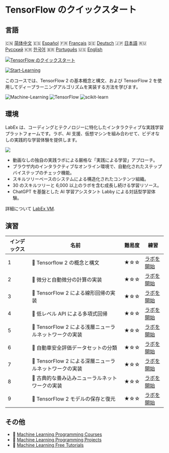 # TensorFlow のクイックスタート

## 言語

🇨🇳 [简体中文](README_zh.md) 🇪🇸 [Español](README_es.md) 🇫🇷 [Français](README_fr.md) 🇩🇪 [Deutsch](README_de.md) 🇯🇵 [日本語](README_ja.md) 🇷🇺 [Русский](README_ru.md) 🇰🇷 [한국어](README_ko.md) 🇧🇷 [Português](README_pt.md) 🇺🇸 [English](README.md) 

[![TensorFlow のクイックスタート](https://cover-creator.labex.io/quick-start-with-tensorflow.png?lang=ja)](https://labex.io/ja/courses/quick-start-with-tensorflow)

[![Start-Learning](https://img.shields.io/badge/Start-Learning-whitesmoke?style=for-the-badge)](https://labex.io/ja/courses/quick-start-with-tensorflow)

このコースでは、TensorFlow 2 の基本概念と構文、および TensorFlow 2 を使用してディープラーニングアルゴリズムを実装する方法を学びます。

![Machine-Learning](https://img.shields.io/badge/Machine-Learning-whitesmoke?style=for-the-badge&logo=machine-learning)
![TensorFlow](https://img.shields.io/badge/TensorFlow-whitesmoke?style=for-the-badge&logo=tensorflow)
![scikit-learn](https://img.shields.io/badge/scikit-learn-whitesmoke?style=for-the-badge&logo=scikit-learn)


## 環境

LabEx は、コーディングとテクノロジーに特化したインタラクティブな実践学習プラットフォームです。ラボ、AI 支援、仮想マシンを組み合わせて、ビデオなしの実践的な学習体験を提供します。

![](https://tutorial-screenshot.getvm.io/images/vm-1725247253.png)

- 動画なしの独自の実践ラボによる厳格な「実践による学習」アプローチ。
- ブラウザ内のインタラクティブなオンライン環境で、自動化されたステップバイステップのチェック機能。
- スキルツリーベースのシステムによる構造化されたコンテンツ組織。
- 30 のスキルツリーと 6,000 以上のラボを含む成長し続ける学習リソース。
- ChatGPT を基盤とした AI 学習アシスタント Labby による対話型学習体験。

詳細について [LabEx VM](https://support.labex.io/using-labex/virtual-machine).

## 演習

|   インデックス | 名前                                                   | 難易度   | 練習                                                                                                                                         |
|----------------|--------------------------------------------------------|----------|----------------------------------------------------------------------------------------------------------------------------------------------|
|              1 | 📖 Tensorflow 2 の概念と構文                           | ★☆☆      | <a target='_blank' href='https://labex.io/ja/labs/ml-concepts-and-syntax-of-tensorflow-2-20758'>ラボを開始</a>                               |
|              2 | 📖 微分と自動微分の計算の実装                          | ★☆☆      | <a target='_blank' href='https://labex.io/ja/labs/ml-implementation-of-computing-derivative-and-automatic-differential-20785'>ラボを開始</a> |
|              3 | 📖 TensorFlow 2 による線形回帰の実装                   | ★☆☆      | <a target='_blank' href='https://labex.io/ja/labs/ml-linear-regression-implemented-by-tensorflow-2-20797'>ラボを開始</a>                     |
|              4 | 📖 低レベル API による多項式回帰                       | ★☆☆      | <a target='_blank' href='https://labex.io/ja/labs/ml-polynomial-regression-implemented-by-low-level-api-20803'>ラボを開始</a>                |
|              5 | 📖 TensorFlow 2 による浅層ニューラルネットワークの実装 | ★☆☆      | <a target='_blank' href='https://labex.io/ja/labs/ml-shallow-neural-network-implemented-by-tensorflow-2-20809'>ラボを開始</a>                |
|              6 | 📖 自動車安全評価データセットの分類                    | ★☆☆      | <a target='_blank' href='https://labex.io/ja/labs/ml-classification-of-car-safety-evaluation-dataset-20756'>ラボを開始</a>                   |
|              7 | 📖 TensorFlow 2 による深層ニューラルネットワークの実装 | ★☆☆      | <a target='_blank' href='https://labex.io/ja/labs/ml-deep-neural-network-implemented-by-tensorflow-2-20768'>ラボを開始</a>                   |
|              8 | 📖 古典的な畳み込みニューラルネットワークの実装        | ★☆☆      | <a target='_blank' href='https://labex.io/ja/labs/ml-implementation-of-classic-convolutional-neural-network-20784'>ラボを開始</a>            |
|              9 | 📖 TensorFlow 2 モデルの保存と復元                     | ★☆☆      | <a target='_blank' href='https://labex.io/ja/labs/ml-tensorflow-2-model-saving-and-restoring-20813'>ラボを開始</a>                           |

## その他

- 🔗 [Machine Learning Programming Courses](https://github.com/labex-labs/awesome-programming-courses)
- 🔗 [Machine Learning Programming Projects](https://github.com/labex-labs/awesome-programming-projects)
- 🔗 [Machine Learning Free Tutorials](https://github.com/labex-labs/ml-free-tutorials)

